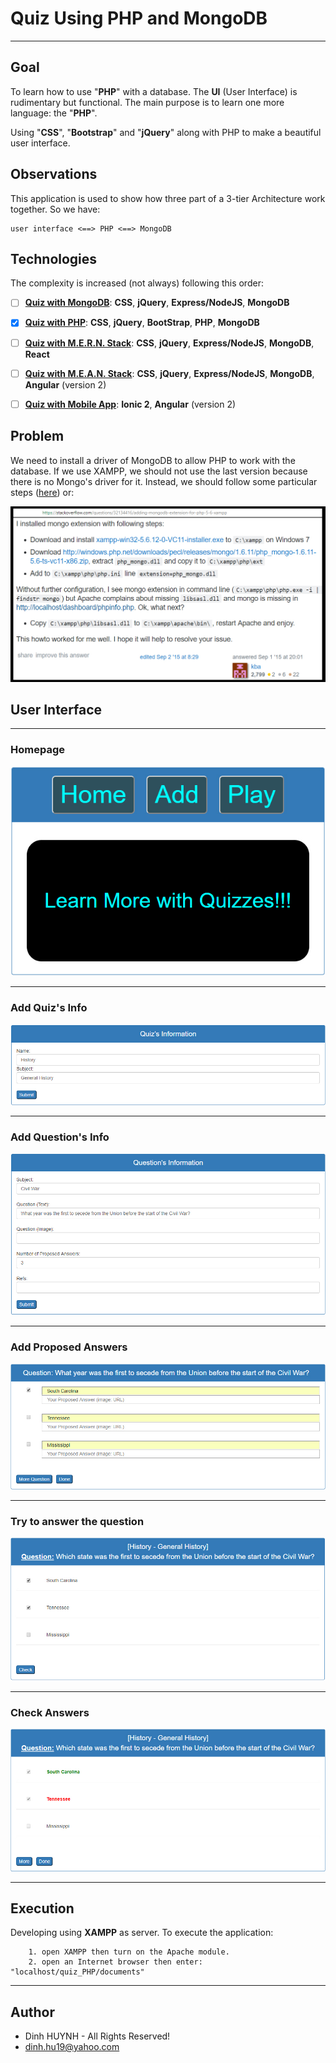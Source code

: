 # Quiz Using PHP and MongoDB

----

## Goal
To learn how to use "**PHP**" with a database. The **UI** (User Interface) is rudimentary but functional. The main purpose is to learn one more language: the "**PHP**".

Using "**CSS**", "**Bootstrap**" and "**jQuery**" along with PHP to make a beautiful user interface. 

## Observations
This application is used to show how three part of a 3-tier Architecture work together. So we have:

	user interface <==> PHP <==> MongoDB

## Technologies

The complexity is increased (not always) following this order:

- [ ] [**Quiz with MongoDB**](https://github.com/DinhLeGaulois/quiz_clientServer_MongoDB): **CSS**, **jQuery**, **Express/NodeJS**, **MongoDB**
- [x] [**Quiz with PHP**](https://github.com/DinhLeGaulois/quiz_PHP): **CSS**, **jQuery**, **BootStrap**, **PHP**, **MongoDB**
- [ ] [**Quiz with M.E.R.N. Stack**](https://github.com/DinhLeGaulois/quiz_clientServer_MongoDB_React): **CSS**, **jQuery**, **Express/NodeJS**, **MongoDB**, **React**
- [ ] [**Quiz with M.E.A.N. Stack**](https://github.com/DinhLeGaulois/quiz_clientServer_MongoDB_Angular): **CSS**, **jQuery**, **Express/NodeJS**, **MongoDB**, **Angular** (version 2)
- [ ] [**Quiz with Mobile App**](https://github.com/DinhLeGaulois/quiz_MobileApp): **Ionic 2**, **Angular** (version 2)


## Problem
We need to install a driver of MongoDB to allow PHP to work with the database. If we use XAMPP, we should not use the last version because there is no Mongo's driver for it. Instead, we should follow  some particular steps ([here](https://stackoverflow.com/questions/32134416/adding-mongodb-extension-for-php-5-6-xampp)) or:

![alt text](documents/assets/img/php_mongo_dll_config.jpg)

## User Interface

---


### Homepage

![alt text](documents/assets/img/home.jpg)

---

### Add Quiz's Info

![alt text](documents/assets/img/add_1.jpg)

---

### Add Question's Info

![alt text](documents/assets/img/add_2.jpg)

---

### Add Proposed Answers

![alt text](documents/assets/img/add_3.jpg)

---

### Try to answer the question

![alt text](documents/assets/img/play_1.jpg)

---

### Check Answers

![alt text](documents/assets/img/play_2.jpg)

---
 

## Execution
Developing using **XAMPP** as server. To execute the application:
```
	1. open XAMPP then turn on the Apache module.
	2. open an Internet browser then enter: "localhost/quiz_PHP/documents"
```

---------------

## Author
* Dinh HUYNH - All Rights Reserved!
* dinh.hu19@yahoo.com



 
